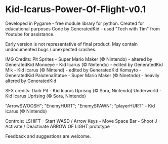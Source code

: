 # Kid-Icarus-Power-Of-Flight-v0.1

Developed in Pygame - free module library for python. 
Created for educational purposes
Code by GeneratedKid - used "Tech with Tim" from Youtube for assistance.

Early version is not representative of final product. May contain undocumented bugs / unexpected crashes.

IMG Credits:
Pit Sprites - Super Mario Maker (© Nintendo) - altered by GeneratedKid
Monoeye - Kid Icarus (© Nintendo) - edited by GeneratedKid
Mik - Kid Icarus (© Nintend) - edited by GeneratedKid
Komayto - GeneratedKid
PalutenaStatue - Super Mario Maker (© Ninetndo) - heavily altered by GeneratedKid

SFX credits:
Dark Pit - Kid Icarus Uprisng (© Sora, Nintendo)
Underworld - Kid Icarus Uprising (© Sora, Nintendo)

"ArrowSWOOSH"; "EnemyHURT"; "EnemySPAWN"; "playerHURT" - Kid Icarus (© Nintendo)

Controls:
LSHIFT - Start
WASD / Arrow Keys - Move
Space Bar - Shoot
J - Activate / Deactivate ARROW OF LIGHT prototype

Feedback and suggestions are welcome.
